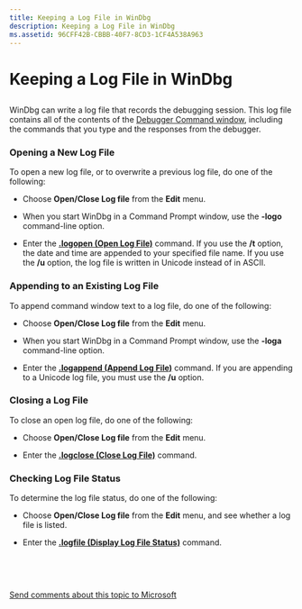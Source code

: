 ```yaml
---
title: Keeping a Log File in WinDbg
description: Keeping a Log File in WinDbg
ms.assetid: 96CFF42B-CBBB-40F7-8CD3-1CF4A538A963
---
```


# Keeping a Log File in WinDbg


## <span id="ddk_keeping_a_log_file_dbg"></span><span id="DDK_KEEPING_A_LOG_FILE_DBG"></span>


WinDbg can write a log file that records the debugging session. This log file contains all of the contents of the [Debugger Command window](debugger-command-window.md), including the commands that you type and the responses from the debugger.

### <span id="opening_a_new_log_file"></span><span id="OPENING_A_NEW_LOG_FILE"></span>Opening a New Log File

To open a new log file, or to overwrite a previous log file, do one of the following:

-   Choose **Open/Close Log file** from the **Edit** menu.

-   When you start WinDbg in a Command Prompt window, use the **-logo** command-line option.

-   Enter the [**.logopen (Open Log File)**](-logopen--open-log-file-.md) command. If you use the **/t** option, the date and time are appended to your specified file name. If you use the **/u** option, the log file is written in Unicode instead of in ASCII.

### <span id="appending_to_an_existing_log_file"></span><span id="APPENDING_TO_AN_EXISTING_LOG_FILE"></span>Appending to an Existing Log File

To append command window text to a log file, do one of the following:

-   Choose **Open/Close Log file** from the **Edit** menu.

-   When you start WinDbg in a Command Prompt window, use the **-loga** command-line option.

-   Enter the [**.logappend (Append Log File)**](-logappend--append-log-file-.md) command. If you are appending to a Unicode log file, you must use the **/u** option.

### <span id="closing_a_log_file"></span><span id="CLOSING_A_LOG_FILE"></span>Closing a Log File

To close an open log file, do one of the following:

-   Choose **Open/Close Log file** from the **Edit** menu.

-   Enter the [**.logclose (Close Log File)**](-logclose--close-log-file-.md) command.

### <span id="checking_log_file_status"></span><span id="CHECKING_LOG_FILE_STATUS"></span>Checking Log File Status

To determine the log file status, do one of the following:

-   Choose **Open/Close Log file** from the **Edit** menu, and see whether a log file is listed.

-   Enter the [**.logfile (Display Log File Status)**](-logfile--display-log-file-status-.md) command.

 

 

[Send comments about this topic to Microsoft](mailto:wsddocfb@microsoft.com?subject=Documentation%20feedback%20[debugger\debugger]:%20Keeping%20a%20Log%20File%20in%20WinDbg%20%20RELEASE:%20%285/15/2017%29&body=%0A%0APRIVACY%20STATEMENT%0A%0AWe%20use%20your%20feedback%20to%20improve%20the%20documentation.%20We%20don't%20use%20your%20email%20address%20for%20any%20other%20purpose,%20and%20we'll%20remove%20your%20email%20address%20from%20our%20system%20after%20the%20issue%20that%20you're%20reporting%20is%20fixed.%20While%20we're%20working%20to%20fix%20this%20issue,%20we%20might%20send%20you%20an%20email%20message%20to%20ask%20for%20more%20info.%20Later,%20we%20might%20also%20send%20you%20an%20email%20message%20to%20let%20you%20know%20that%20we've%20addressed%20your%20feedback.%0A%0AFor%20more%20info%20about%20Microsoft's%20privacy%20policy,%20see%20http://privacy.microsoft.com/default.aspx. "Send comments about this topic to Microsoft")




